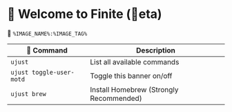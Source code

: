 # 󱍢 Welcome to Finite (󰂡eta) 
󱋩 `%IMAGE_NAME%:%IMAGE_TAG%`

|  Command | Description |
| ------- | ----------- |
| `ujust`  | List all available commands |
| `ujust toggle-user-motd` | Toggle this banner on/off | 
| `ujust brew` | Install Homebrew (Strongly Recommended) |
